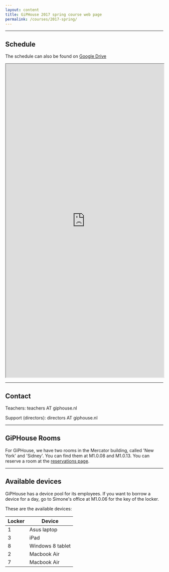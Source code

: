 ```yaml
---
layout: content
title: GiPHouse 2017 spring course web page
permalink: /courses/2017-spring/
---
```


***

Schedule
--------

The schedule can also be found on [Google Drive](https://drive.google.com/open?id=1dJ7njKmKJCN9MWbDYv6cxf2niHltPdho)

<iframe style="width: 100%; height: 1000px" src="https://drive.google.com/open?id=1dJ7njKmKJCN9MWbDYv6cxf2niHltPdho"></iframe>

***

Contact
-------
Teachers: teachers AT giphouse.nl

Support (directors): directors AT giphouse.nl

***

GiPHouse Rooms
-----------------
For GiPHouse, we have two rooms in the Mercator building, called 'New York' and
'Sidney'. You can find them at M1.0.08 and M1.0.13. You can reserve a room at
the [reservations page](http://reservations.giphouse.nl).

***

Available devices
-----------------
GiPHouse has a device pool for its employees. If you want to borrow a device for a day, go to Simone's office at M1.0.06 for the key of the locker.

These are the available devices:

Locker | Device
------ | ------
1      | Asus laptop
3      | iPad
8      | Windows 8 tablet
2      | Macbook Air
7      | Macbook Air
